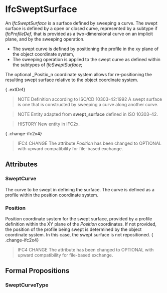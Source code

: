 # IfcSweptSurface

An _IfcSweptSurface_ is a surface defined by sweeping a curve. The swept surface is defined by a open or closed curve, represented by a subtype if _IfcProfileDef_, that is provided as a two-dimensional curve on an implicit plane, and by the sweeping operation.

* The swept curve is defined by positioning the profile in the xy plane of the object coordinate system,
* The sweeping operation is applied to the swept curve as defined within the subtypes of _IfcSweptSurface_;

The optional _Positio_n coordinate system allows for re-positioning the resulting swept surface relative to the object coordinate system.

{ .extDef}
> NOTE  Definition according to ISO/CD 10303-42:1992
> A swept surface is one that is constructed by sweeping a curve along another curve.

> NOTE  Entity adapted from **swept_surface** defined in ISO 10303-42.

> HISTORY  New entity in IFC2x.

{ .change-ifc2x4}
> IFC4 CHANGE  The attribute _Position_ has been changed to OPTIONAL with upward compatibility for file-based exchange.

## Attributes

### SweptCurve
The curve to be swept in defining the surface. The curve is defined as a profile within the position coordinate system.

### Position
Position coordinate system for the swept surface, provided by a profile definition within the XY plane of the _Position_ coordinates. If not provided, the position of the profile being swept is determined by the object coordinate system. In this case, the swept surface is not repositioned.
{ .change-ifc2x4}
> IFC4 CHANGE  The attribute has been changed to OPTIONAL with upward compatibility for file-based exchange.

## Formal Propositions

### SweptCurveType

